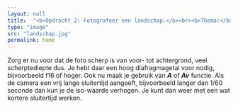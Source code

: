 ```yaml
---
layout: null
title:  "<b>Opdracht 2: Fotografeer een landschap.</b><br><b>Thema:</b> <span>scherptediepte</span>"
type: "image"
src: "landschap.jpg"
permalink: home
---
```



Zorg er nu voor dat de foto scherp is van voor- tot achtergrond, 
veel scherptediepte dus. Je hebt daar een hoog diafragmagetal 
voor nodig, bijvoorbeeld f16 of hoger. Ook nu maak je gebruik van
***A*** of ***Av*** functie. Als de camera een vrij lange sluitertijd 
aangeeft, bijvoorbeeld langer dan 1/60 seconde dan kun je de 
iso-waarde verhogen. Je kunt dan weer met een wat kortere 
sluitertijd werken.